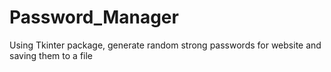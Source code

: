 # Password_Manager
Using Tkinter package, generate random strong passwords for website and saving them to a file 
